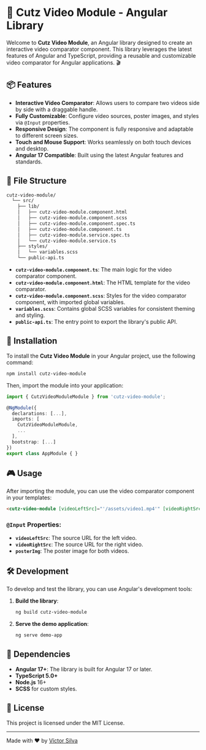 # 🚀 Cutz Video Module - Angular Library

Welcome to **Cutz Video Module**, an Angular library designed to create an interactive video comparator component. This library leverages the latest features of Angular and TypeScript, providing a reusable and customizable video comparator for Angular applications. 🎬

## 📦 Features

- **Interactive Video Comparator**: Allows users to compare two videos side by side with a draggable handle.
- **Fully Customizable**: Configure video sources, poster images, and styles via `@Input` properties.
- **Responsive Design**: The component is fully responsive and adaptable to different screen sizes.
- **Touch and Mouse Support**: Works seamlessly on both touch devices and desktop.
- **Angular 17 Compatible**: Built using the latest Angular features and standards.

## 📂 File Structure

```bash
cutz-video-module/
  └── src/
    ├── lib/
    │   ├── cutz-video-module.component.html
    │   ├── cutz-video-module.component.scss
    │   ├── cutz-video-module.component.spec.ts
    │   ├── cutz-video-module.component.ts
    │   ├── cutz-video-module.service.spec.ts
    │   └── cutz-video-module.service.ts
    ├── styles/
    │   └── variables.scss
    └── public-api.ts
```

- **`cutz-video-module.component.ts`**: The main logic for the video comparator component.
- **`cutz-video-module.component.html`**: The HTML template for the video comparator.
- **`cutz-video-module.component.scss`**: Styles for the video comparator component, with imported global variables.
- **`variables.scss`**: Contains global SCSS variables for consistent theming and styling.
- **`public-api.ts`**: The entry point to export the library's public API.

## 🧩 Installation

To install the **Cutz Video Module** in your Angular project, use the following command:

```bash
npm install cutz-video-module
```

Then, import the module into your application:

```typescript
import { CutzVideoModuleModule } from 'cutz-video-module';

@NgModule({
  declarations: [...],
  imports: [
    CutzVideoModuleModule,
    ...
  ],
  bootstrap: [...]
})
export class AppModule { }
```

## 🎮 Usage

After importing the module, you can use the video comparator component in your templates:

```html
<cutz-video-module [videoLeftSrc]="'/assets/video1.mp4'" [videoRightSrc]="'/assets/video2.mp4'" [posterImg]="'/assets/poster.jpg'"></cutz-video-module>
```

### `@Input` Properties:

- **`videoLeftSrc`**: The source URL for the left video.
- **`videoRightSrc`**: The source URL for the right video.
- **`posterImg`**: The poster image for both videos.

## 🛠️ Development

To develop and test the library, you can use Angular's development tools:

1. **Build the library**:

   ```bash
   ng build cutz-video-module
   ```

2. **Serve the demo application**:
   ```bash
   ng serve demo-app
   ```

## 🧩 Dependencies

- **Angular 17+**: The library is built for Angular 17 or later.
- **TypeScript 5.0+**
- **Node.js** 16+
- **SCSS** for custom styles.

## 📄 License

This project is licensed under the MIT License.

---

Made with ❤️ by [Víctor Silva](https://uvesilva.online)
